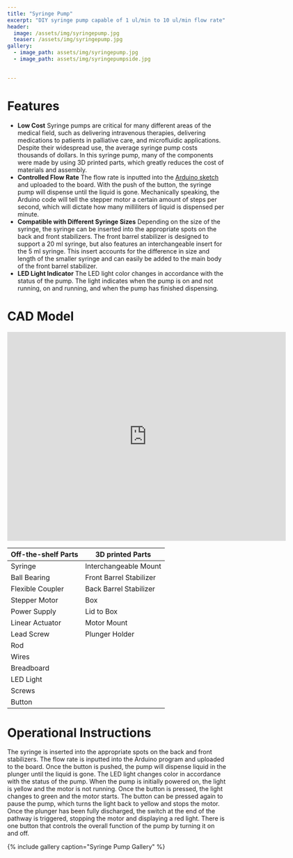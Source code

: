 ```yaml
---
title: "Syringe Pump"
excerpt: "DIY syringe pump capable of 1 ul/min to 10 ul/min flow rate"
header:
  image: /assets/img/syringepump.jpg
  teaser: /assets/img/syringepump.jpg
gallery:
  - image_path: assets/img/syringepump.jpg
  - image_path: assets/img/syringepumpside.jpg

   
---
```


# Features

* **Low Cost** Syringe pumps are critical for many different areas of the medical field, such as delivering intravenous therapies, delivering medications to patients in palliative care, and microfluidic applications. Despite their widespread use, the average syringe pump costs thousands of dollars. In this syringe pump, many of the components were made by using 3D printed parts, which greatly reduces the cost of materials and assembly.
* **Controlled Flow Rate** The flow rate is inputted into the [Arduino sketch](https://app.arduino.cc/sketches/4bd32564-1f35-4830-a72b-0da55bf80c51?view-mode=preview) and uploaded to the board. With the push of the button, the syringe pump will dispense until the liquid is gone. Mechanically speaking, the Arduino code will tell the stepper motor a certain amount of steps per second, which will dictate how many milliliters of liquid is dispensed per minute. 
* **Compatible with Different Syringe Sizes** Depending on the size of the syringe, the syringe can be inserted into the appropriate spots on the back and front stabilizers. The front barrel stabilizer is designed to support a 20 ml syringe, but also features an interchangeable insert for the 5 ml syringe. This insert accounts for the difference in size and length of the smaller syringe and can easily be added to the main body of the front barrel stabilizer.
* **LED Light Indicator** The LED light color changes in accordance with the status of the pump. The light indicates when the pump is on and not running, on and running, and when the pump has finished dispensing. 


# CAD Model
<iframe src="https://vanderbilt643.autodesk360.com/shares/public/SH35dfcQT936092f0e4396a787ea53f9a532?mode=embed" width="640" height="480" allowfullscreen="true" webkitallowfullscreen="true" mozallowfullscreen="true"  frameborder="0"></iframe>

| Off-the-shelf Parts | 3D printed Parts | 
| ------------------- | ---------------- | 
| Syringe             | Interchangeable Mount |
| Ball Bearing        | Front Barrel Stabilizer |
| Flexible Coupler    | Back Barrel Stabilizer |
| Stepper Motor       |  Box |
| Power Supply | Lid to Box |
| Linear Actuator |  Motor Mount |
| Lead Screw |  Plunger Holder |
| Rod |
| Wires |
| Breadboard |
| LED Light |
| Screws |
| Button |

# Operational Instructions
The syringe is inserted into the appropriate spots on the back and front stabilizers. The flow rate is inputted into the Arduino program and uploaded to the board. Once the button is pushed, the pump will dispense liquid in the plunger until the liquid is gone. The LED light changes color in accordance with the status of the pump. When the pump is initially powered on, the light is yellow and the motor is not running. Once the button is pressed, the light changes to green and the motor starts. The button can be pressed again to pause the pump, which turns the light back to yellow and stops the motor. Once the plunger has been fully discharged, the switch at the end of the pathway is triggered, stopping the motor and displaying a red light. There is one button that controls the overall function of the pump by turning it on and off.

{% include gallery caption="Syringe Pump Gallery" %}
